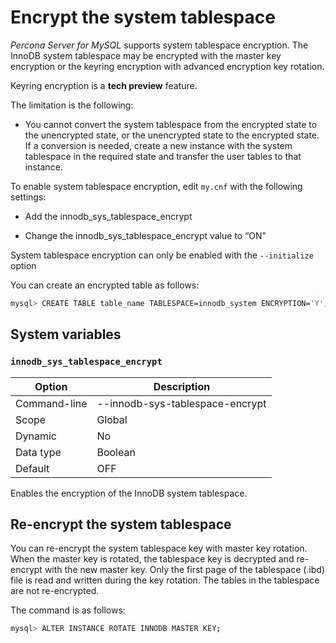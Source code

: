 # Encrypt the system tablespace

*Percona Server for MySQL* supports system tablespace encryption. The InnoDB system tablespace may be encrypted with the master key encryption or the keyring encryption with advanced encryption key rotation.

Keyring encryption is a **tech preview** feature.

The limitation is the following:

* You cannot convert the system tablespace from the encrypted state to the
unencrypted state, or the unencrypted state to the encrypted state. If a
conversion is needed, create a new instance with the
system tablespace in the required state and transfer the user tables to that instance.

To enable system tablespace encryption, edit `my.cnf` with the following settings:

* Add the innodb_sys_tablespace_encrypt

* Change the innodb_sys_tablespace_encrypt value to “ON”

System tablespace encryption can only be enabled with the `--initialize`
option

You can create an encrypted table as follows:

```{.bash data-prompt="mysql>"}
mysql> CREATE TABLE table_name TABLESPACE=innodb_system ENCRYPTION='Y';
```

## System variables

### `innodb_sys_tablespace_encrypt`

| Option       | Description                     |
|--------------|---------------------------------|
| Command-line | --innodb-sys-tablespace-encrypt |
| Scope        | Global                          |
| Dynamic      | No                              |
| Data type    | Boolean                         |
| Default      | OFF                             |


Enables the encryption of the InnoDB system tablespace.

## Re-encrypt the system tablespace

You can re-encrypt the system tablespace key with master key rotation. When
the master key is rotated, the tablespace key is decrypted and re-encrypt
with the new master key. Only the first page of the tablespace (.ibd) file is
read and written during the key rotation. The tables in the tablespace are not
re-encrypted.

The command is as follows:

```{.bash data-prompt="mysql>"}
mysql> ALTER INSTANCE ROTATE INNODB MASTER KEY;
```
